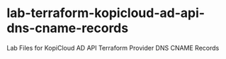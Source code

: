 # lab-terraform-kopicloud-ad-api-dns-cname-records
Lab Files for KopiCloud AD API Terraform Provider DNS CNAME Records
